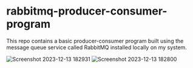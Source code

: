 # rabbitmq-producer-consumer-program
This repo contains a basic producer-consumer program built using the message queue service called RabbitMQ installed locally on my system.


![Screenshot 2023-12-13 182931](https://github.com/sid-shnkar/rabbitmq-producer-consumer-program/assets/104520126/fcd9418e-fa1d-4d23-8e12-4b87fdff493d)
![Screenshot 2023-12-13 182800](https://github.com/sid-shnkar/rabbitmq-producer-consumer-program/assets/104520126/f219ca5b-4039-434c-ad3b-8fa03a6fe97f)
